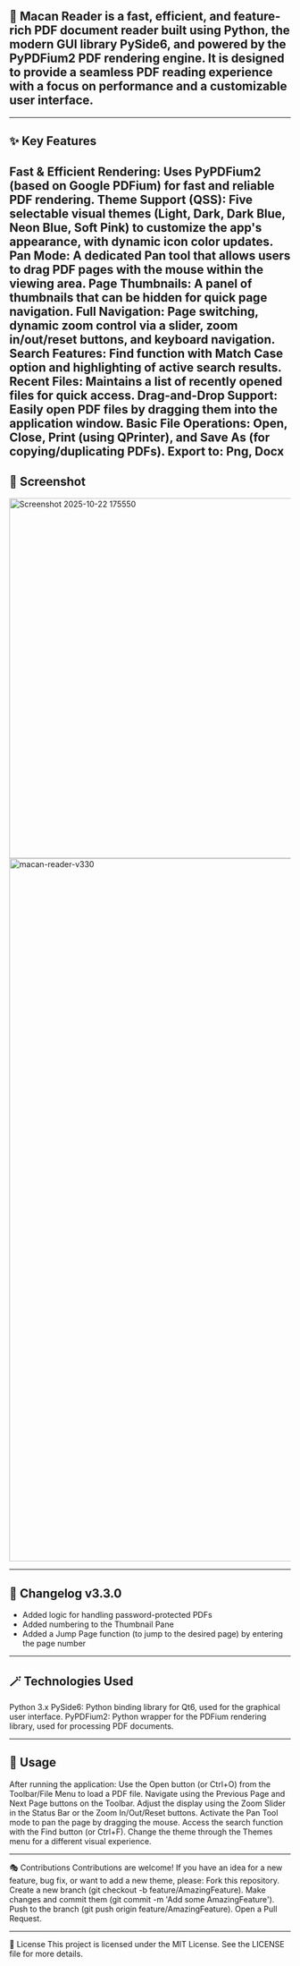## 📖 Macan Reader is a fast, efficient, and feature-rich PDF document reader built using Python, the modern GUI library PySide6, and powered by the PyPDFium2 PDF rendering engine. It is designed to provide a seamless PDF reading experience with a focus on performance and a customizable user interface.
---

## ✨ Key Features
Fast & Efficient Rendering: Uses PyPDFium2 (based on Google PDFium) for fast and reliable PDF rendering.
Theme Support (QSS): Five selectable visual themes (Light, Dark, Dark Blue, Neon Blue, Soft Pink) to customize the app's appearance, with dynamic icon color updates.
Pan Mode: A dedicated Pan tool that allows users to drag PDF pages with the mouse within the viewing area.
Page Thumbnails: A panel of thumbnails that can be hidden for quick page navigation.
Full Navigation: Page switching, dynamic zoom control via a slider, zoom in/out/reset buttons, and keyboard navigation.
Search Features: Find function with Match Case option and highlighting of active search results.
Recent Files: Maintains a list of recently opened files for quick access.
Drag-and-Drop Support: Easily open PDF files by dragging them into the application window.
Basic File Operations: Open, Close, Print (using QPrinter), and Save As (for copying/duplicating PDFs).
Export to: Png, Docx
---

## 📸 Screenshot
<img width="958" height="644" alt="Screenshot 2025-10-22 175550" src="https://github.com/user-attachments/assets/900c33a8-0f10-4c39-9a8b-d4d20e396317" />
<img width="1080" height="1257" alt="macan-reader-v330" src="https://github.com/user-attachments/assets/a857d916-c26b-47a2-bf47-76ecb67ec730" />



---

## 📝 Changelog v3.3.0

- Added logic for handling password-protected PDFs
- Added numbering to the Thumbnail Pane
- Added a Jump Page function
(to jump to the desired page)
by entering the page number

---


## 🪄 Technologies Used
Python 3.x
PySide6: Python binding library for Qt6, used for the graphical user interface.
PyPDFium2: Python wrapper for the PDFium rendering library, used for processing PDF documents.

---

## 🔨 Usage
After running the application:
Use the Open button (or Ctrl+O) from the Toolbar/File Menu to load a PDF file.
Navigate using the Previous Page and Next Page buttons on the Toolbar.
Adjust the display using the Zoom Slider in the Status Bar or the Zoom In/Out/Reset buttons.
Activate the Pan Tool mode to pan the page by dragging the mouse.
Access the search function with the Find button (or Ctrl+F).
Change the theme through the Themes menu for a different visual experience.

---

🎭 Contributions
Contributions are welcome! If you have an idea for a new feature, bug fix, or want to add a new theme, please:
Fork this repository.
Create a new branch (git checkout -b feature/AmazingFeature).
Make changes and commit them (git commit -m 'Add some AmazingFeature').
Push to the branch (git push origin feature/AmazingFeature).
Open a Pull Request.

---

📃 License
This project is licensed under the MIT License. See the LICENSE file for more details.
